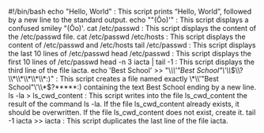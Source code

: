#!/bin/bash
echo "Hello, World" : This script prints “Hello, World”, followed by a new line to the standard output.
echo "\"(Ôo)'" : This script displays a confused smiley "(Ôo)'.
cat /etc/passwd : This script displays the content of the /etc/passwd file.
cat /etc/passwd /etc/hosts : This script displays the content of /etc/passwd and /etc/hosts
tail /etc/passwd : This script displays the last 10 lines of /etc/passwd
head /etc/passwd : This script displays the first 10 lines of /etc/passwd
head -n 3 iacta | tail -1 : This script displays the third line of the file iacta.
echo 'Best School'  >> "\\*\\\\'\"Best School\"\\'\\\\*$\\?\\*\\*\\*\\*\\*:)" : This script creates a file named exactly \*\\'"Best School"\'\\*$\?\*\*\*\*\*:) containing the text Best School ending by a new line.
ls -la > ls_cwd_content : This script writes into the file ls_cwd_content the result of the command ls -la. If the file ls_cwd_content already exists, it should be overwritten. If the file ls_cwd_content does not exist, create it.
tail -1 iacta >> iacta : This script duplicates the last line of the file iacta.
